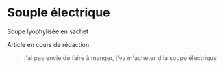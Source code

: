 # Souple électrique

Soupe lyophylisée  en sachet
<!--more-->
Article en cours de rédaction

> j'ai pas envie de faire à manger, j'va m'acheter d'la soupe électrique
